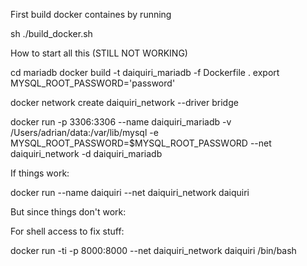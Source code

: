 First build docker containes by running

sh ./build_docker.sh



How to start all this (STILL NOT WORKING)

cd mariadb
docker build -t daiquiri_mariadb -f Dockerfile .
export MYSQL_ROOT_PASSWORD='password'

docker network create daiquiri_network --driver bridge

docker run -p 3306:3306 --name daiquiri_mariadb -v /Users/adrian/data:/var/lib/mysql -e MYSQL_ROOT_PASSWORD=$MYSQL_ROOT_PASSWORD --net daiquiri_network -d daiquiri_mariadb

If things work:

docker run --name daiquiri --net daiquiri_network daiquiri 


But since things don't work:

For shell access to fix stuff:

docker run -ti -p 8000:8000 --net daiquiri_network daiquiri /bin/bash




